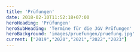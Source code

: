 ```yaml
---
title: 'Prüfungen'
date: 2018-02-10T11:52:18+07:00
heroHeading: 'Prüfungen'
heroSubHeading: 'Termine für die JGV Prüfungen'
heroBackground: 'images/pruefungen/pruefung.jpg'
current: ["2019","2020","2021","2022","2023"]
---
```

